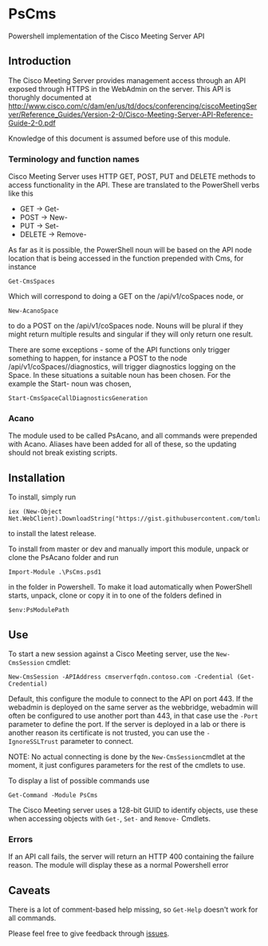 # PsCms
Powershell implementation of the Cisco Meeting Server API

## Introduction
The Cisco Meeting Server provides management access through an API exposed through HTTPS in the WebAdmin on the server. This API is thorughly documented at http://www.cisco.com/c/dam/en/us/td/docs/conferencing/ciscoMeetingServer/Reference_Guides/Version-2-0/Cisco-Meeting-Server-API-Reference-Guide-2-0.pdf

Knowledge of this document is assumed before use of this module.

### Terminology and function names
Cisco Meeting Server uses HTTP GET, POST, PUT and DELETE methods to access functionality in the API. These are translated to the PowerShell verbs like this

- GET     -> Get-
- POST    -> New-
- PUT     -> Set-
- DELETE  -> Remove-

As far as it is possible, the PowerShell noun will be based on the API node location that is being accessed in the function prepended with Cms, for instance

```posh
Get-CmsSpaces
```
Which will correspond to doing a GET on the /api/v1/coSpaces node, or

```posh
New-AcanoSpace
```
to do a POST on the /api/v1/coSpaces node. Nouns will be plural if they might return multiple results and singular if they will only return one result.

There are some exceptions - some of the API functions only trigger something to happen, for instance a POST to the node /api/v1/coSpaces/<coSpace id>/diagnostics, will trigger diagnostics logging on the Space. In these situations a suitable noun has been chosen. For the example the Start- noun was chosen,

```posh
Start-CmsSpaceCallDiagnosticsGeneration
```

### Acano
The module used to be called PsAcano, and all commands were prepended with Acano. Aliases have been added for all of these, so the updating should not break existing scripts. 

## Installation

To install, simply run
```posh
iex (New-Object Net.WebClient).DownloadString("https://gist.githubusercontent.com/tomlarse/5f43bbe0e763cea379ca/raw/14a4bd13faa113f0fc134ea90d51a49ad1529755/installmodule")
```
to install the latest release.

To install from master or dev and manually import this module, unpack or clone the PsAcano folder and run

```posh
Import-Module .\PsCms.psd1
```

in the folder in Powershell. To make it load automatically when PowerShell starts, unpack, clone or copy it in to one of the folders defined in 

```posh
$env:PsModulePath
```

## Use

To start a new session against a Cisco Meeting server, use the `New-CmsSession` cmdlet:

```posh
New-CmsSession -APIAddress cmserverfqdn.contoso.com -Credential (Get-Credential)
```

Default, this configure the module to connect to the API on port 443. If the webadmin is deployed on the same server as the webbridge, webadmin will often be configured to use another port than 443, in that case use the `-Port` parameter to define the port. If the server is deployed in a lab or there is another reason its certificate is not trusted, you can use the `-IgnoreSSLTrust` parameter to connect.

NOTE: No actual connecting is done by the `New-CmsSession`cmdlet at the moment, it just configures parameters for the rest of the cmdlets to use. 

To display a list of possible commands use

```posh
Get-Command -Module PsCms
```

The Cisco Meeting server uses a 128-bit GUID to identify objects, use these when accessing objects with `Get-`, `Set-` and `Remove-` Cmdlets.

### Errors
If an API call fails, the server will return an HTTP 400 containing the failure reason. The module will display these as a normal Powershell error

## Caveats

There is a lot of comment-based help missing, so `Get-Help` doesn't work for all commands.

Please feel free to give feedback through [issues](https://github.com/tomlarse/PsAcano/issues).
